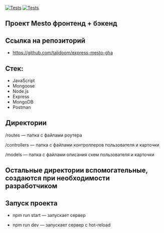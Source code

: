 [![Tests](../../actions/workflows/tests-13-sprint.yml/badge.svg)](../../actions/workflows/tests-13-sprint.yml) [![Tests](../../actions/workflows/tests-14-sprint.yml/badge.svg)](../../actions/workflows/tests-14-sprint.yml)

## Проект Mesto фронтенд + бэкенд

## Ссылка на репозиторий

- https://github.com/talidoom/express-mesto-gha

## Стек:

- JavaScript
- Mongoose
- Node.js
- Express
- MongoDB
- Postman

## Директории

/routes — папка с файлами роутера

/controllers — папка с файлами контроллеров пользователя и карточки

/models — папка с файлами описания схем пользователя и карточки

## Остальные директории вспомогательные, создаются при необходимости разработчиком

## Запуск проекта

- npm run start — запускает сервер

- npm run dev — запускает сервер с hot-reload
